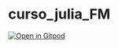 # curso_julia_FM

[![Open in Gitpod](https://gitpod.io/button/open-in-gitpod.svg)](https://gitpod.io#/https://github.com/andromeda2075/curso_julia_FM)
